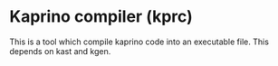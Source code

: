 # Kaprino compiler (kprc)

This is a tool which compile kaprino code into an executable file.
This depends on kast and kgen.
